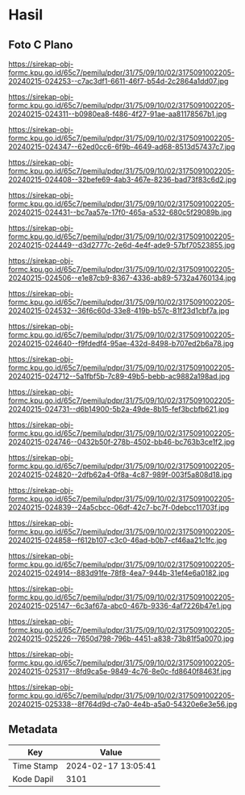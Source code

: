 # Hasil

## Foto C Plano

https://sirekap-obj-formc.kpu.go.id/65c7/pemilu/pdpr/31/75/09/10/02/3175091002205-20240215-024253--c7ac3df1-6611-46f7-b54d-2c2864a1dd07.jpg

https://sirekap-obj-formc.kpu.go.id/65c7/pemilu/pdpr/31/75/09/10/02/3175091002205-20240215-024311--b0980ea8-f486-4f27-91ae-aa81178567b1.jpg

https://sirekap-obj-formc.kpu.go.id/65c7/pemilu/pdpr/31/75/09/10/02/3175091002205-20240215-024347--62ed0cc6-6f9b-4649-ad68-8513d57437c7.jpg

https://sirekap-obj-formc.kpu.go.id/65c7/pemilu/pdpr/31/75/09/10/02/3175091002205-20240215-024408--32befe69-4ab3-467e-8236-bad73f83c6d2.jpg

https://sirekap-obj-formc.kpu.go.id/65c7/pemilu/pdpr/31/75/09/10/02/3175091002205-20240215-024431--bc7aa57e-17f0-465a-a532-680c5f29089b.jpg

https://sirekap-obj-formc.kpu.go.id/65c7/pemilu/pdpr/31/75/09/10/02/3175091002205-20240215-024449--d3d2777c-2e6d-4e4f-ade9-57bf70523855.jpg

https://sirekap-obj-formc.kpu.go.id/65c7/pemilu/pdpr/31/75/09/10/02/3175091002205-20240215-024506--e1e87cb9-8367-4336-ab89-5732a4760134.jpg

https://sirekap-obj-formc.kpu.go.id/65c7/pemilu/pdpr/31/75/09/10/02/3175091002205-20240215-024532--36f6c60d-33e8-419b-b57c-81f23d1cbf7a.jpg

https://sirekap-obj-formc.kpu.go.id/65c7/pemilu/pdpr/31/75/09/10/02/3175091002205-20240215-024640--f9fdedf4-95ae-432d-8498-b707ed2b6a78.jpg

https://sirekap-obj-formc.kpu.go.id/65c7/pemilu/pdpr/31/75/09/10/02/3175091002205-20240215-024712--5a1fbf5b-7c89-49b5-bebb-ac9882a198ad.jpg

https://sirekap-obj-formc.kpu.go.id/65c7/pemilu/pdpr/31/75/09/10/02/3175091002205-20240215-024731--d6b14900-5b2a-49de-8b15-fef3bcbfb621.jpg

https://sirekap-obj-formc.kpu.go.id/65c7/pemilu/pdpr/31/75/09/10/02/3175091002205-20240215-024746--0432b50f-278b-4502-bb46-bc763b3ce1f2.jpg

https://sirekap-obj-formc.kpu.go.id/65c7/pemilu/pdpr/31/75/09/10/02/3175091002205-20240215-024820--2dfb62a4-0f8a-4c87-989f-003f5a808d18.jpg

https://sirekap-obj-formc.kpu.go.id/65c7/pemilu/pdpr/31/75/09/10/02/3175091002205-20240215-024839--24a5cbcc-06df-42c7-bc7f-0debcc11703f.jpg

https://sirekap-obj-formc.kpu.go.id/65c7/pemilu/pdpr/31/75/09/10/02/3175091002205-20240215-024858--f612b107-c3c0-46ad-b0b7-cf46aa21c1fc.jpg

https://sirekap-obj-formc.kpu.go.id/65c7/pemilu/pdpr/31/75/09/10/02/3175091002205-20240215-024914--883d91fe-78f8-4ea7-944b-31ef4e6a0182.jpg

https://sirekap-obj-formc.kpu.go.id/65c7/pemilu/pdpr/31/75/09/10/02/3175091002205-20240215-025147--6c3af67a-abc0-467b-9336-4af7226b47e1.jpg

https://sirekap-obj-formc.kpu.go.id/65c7/pemilu/pdpr/31/75/09/10/02/3175091002205-20240215-025226--7650d798-796b-4451-a838-73b81f5a0070.jpg

https://sirekap-obj-formc.kpu.go.id/65c7/pemilu/pdpr/31/75/09/10/02/3175091002205-20240215-025317--8fd9ca5e-9849-4c76-8e0c-fd8640f8463f.jpg

https://sirekap-obj-formc.kpu.go.id/65c7/pemilu/pdpr/31/75/09/10/02/3175091002205-20240215-025338--8f764d9d-c7a0-4e4b-a5a0-54320e6e3e56.jpg


## Metadata

| Key        | Value               |
| ---------- | ------------------- |
| Time Stamp | 2024-02-17 13:05:41 |
| Kode Dapil | 3101                |



